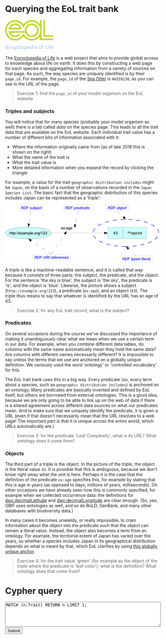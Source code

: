 Querying the EoL trait bank
===========================

![](eol.png)

The [Encyclopedia of Life](http://eol.org) is a web project that aims to provide 
global access to knowledge about life on earth. It does this by constructing a web
page for each species and aggregating information from a variety of sources on that
page. As such, the way species are uniquely identified is by their
`page_id`. For example, the `page_id` of the [Sea Otter](https://eol.org/pages/46559130)
is `46559130`, as you can see in the URL of the page.

> Exercise 1: find the `page_id` of your model organism on the EoL website

### Triples and subjects

You will notice that for many species (probably your model organism as well) there is
a tab called _data_ on the species page. This leads to all the trait data that are
available on the EoL website. Each individual trait value has a number of different
bits of information associated with it:

- Where the information originally came from (as of late 2018 this is shown on the right)
- What the name of the trait is
- What the trait value is
- More detailed information when you expand the record by clicking the triangle

For example, a value for the trait `geographic distribution includes` might be `Japan`,
on the basis of a number of observations recorded in the `Japan Species List`. The
basic fact that the geographic distribution of this species includes Japan can be 
represented as a 'triple':

![](triple.png)

A triple is like a machine-readable sentence, and it is called that way because it 
consists of three parts: the subject, the predicate, and the object. For the sentence
'the sky is blue', the subject is 'the sky', the predicate is 'is', and the object
is 'blue'. Likewise, the picture shows a subject (`http://example.org/123`), a predicate
(`ex:age`), and an object (`43`). The triple thus means to say that whatever is identified
by the URL has an age of 43.

> Exercise 2: for any EoL trait record, what is the subject?

### Predicates

On several occasions during the course we've discussed the importance of making it
unambiguously clear what we mean when we use a certain term in our data. For example, 
when you combine different data tables, do columns with the same name automatically 
mean they hold the same data? Are columns with different names necessarily different? 
It is impossible to say unless the terms that we use are anchored on a globally unique
definition. We variously used the word 'ontology' or 'controlled vocabulary' for this.

The EoL trait bank uses this in a big way. Every predicate (so, every term about a
species, such as `geographic distribution includes`) is anchored on an ontology. Many
predicates are basically invented and defined by EoL itself, but others are borrowed from
external ontologies. This is a good idea, because we are only going to be able to
link up on the web of data if there is a shared agreement across different data sources
on what our predicates mean. And to make sure that we uniquely identify the predicate, 
it is given a URL (even if that doesn't necessarily mean that the URL resolves to a web
page! The important part is that it is unique across the entire world, which URLs
automatically are.)

> Exercise 3: for the predicate 'Leaf Complexity', what is its URL? What ontology does it come from?

### Objects

The third part of a triple is the object. In the picture of the triple, the object is
the literal value `43`. It is possible that this is ambiguous, because we don't know
right away what the unit is here. Perhaps it is the case that the definition of the
predicate `ex:age` specifies this, for example by stating that this is age in years
(as opposed to days, millions of years, milliseconds). On other occasions we have 
already seen how this is commonly specified, for example when we collected occurrence
data: the definitions for [dwc:decimalLatitude](https://terms.tdwg.org/wiki/dwc:decimalLatitude)
and [dwc:decimalLongitude](https://terms.tdwg.org/wiki/dwc:decimalLongitude) are clear
enough. (So, yes, GBIF uses ontologies as well, and so do BoLD, GenBank, and many other
databases with biodiversity data.)

In many cases it becomes unwieldy, or really impossible, to cram information about the
object into the predicate such that the object can remain a literal value. Instead, the
object also becomes a term from an ontology. For example, the territorial extent of 
Japan has varied over the years, so whether a species includes Japan in its geographical
distribution depends on what is meant by that, which EoL clarifies by using
[this globally unique anchor](http://www.geonames.org/1861060).

> Exercise 4: for the trait value 'green' (for example as the object of the triple
> where the predicate is 'leaf color'), what is the definition? What ontology does that
> come from?

<h1>Cypher query</h1>
<form action='https://eol.org/service/cypher'>
  <textarea name='query' id='query' style='clear:all;width:100%' rows='5'>MATCH (n:Trait) RETURN n LIMIT 1;</textarea>
  <input type='submit' />
</form>